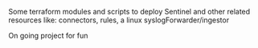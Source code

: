 Some terraform modules and scripts to deploy Sentinel and other related resources like: connectors, rules, a linux syslogForwarder/ingestor

On going project for fun
